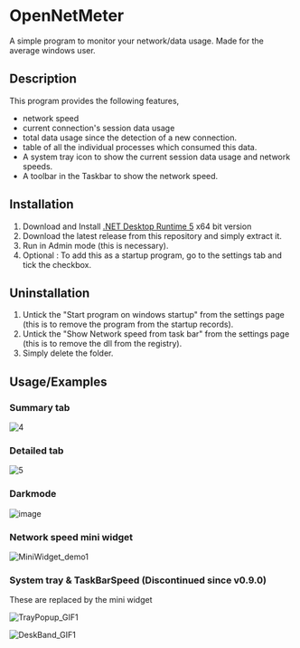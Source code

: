 
# OpenNetMeter

A simple program to monitor your network/data usage. Made for the average windows user.

## Description

This program provides the following features,

- network speed
- current connection's session data usage 
- total data usage since the detection of a new connection.
- table of all the individual processes which consumed this data.
- A system tray icon to show the current session data usage and network speeds.
- A toolbar in the Taskbar to show the network speed. 

## Installation

1. Download and Install [.NET Desktop Runtime 5](https://dotnet.microsoft.com/en-us/download/dotnet/5.0) x64 bit version
2. Download the latest release from this repository and simply extract it.
3. Run in Admin mode (this is necessary).
4. Optional : To add this as a startup program, go to the settings tab and tick the checkbox.

## Uninstallation

1. Untick the "Start program on windows startup" from the settings page (this is to remove the program from the startup records).
2. Untick the "Show Network speed from task bar" from the settings page  (this is to remove the dll from the registry).
3. Simply delete the folder.
    
## Usage/Examples

### Summary tab

![4](https://user-images.githubusercontent.com/27722888/164838606-8b4144aa-1f51-4d5e-891d-a7a98e6e4fed.png)

### Detailed tab

![5](https://user-images.githubusercontent.com/27722888/164840174-b917c3ed-7cc9-4c2c-aaab-3fe5d7064265.png)

### Darkmode

![image](https://user-images.githubusercontent.com/27722888/164841661-a104f40c-442c-4c87-9408-da1793d25b77.png)

### Network speed mini widget

![MiniWidget_demo1](https://user-images.githubusercontent.com/27722888/168587020-10bb15cc-7176-4d46-a4e9-8fdaf380bbe5.gif)

### System tray & TaskBarSpeed (Discontinued since v0.9.0)

These are replaced by the mini widget

![TrayPopup_GIF1](https://user-images.githubusercontent.com/27722888/151661088-71349a72-f687-48be-ad33-805f7bf6771d.gif)

![DeskBand_GIF1](https://user-images.githubusercontent.com/27722888/153745070-669027d8-56eb-4982-b009-1be23e5b5d51.gif)
